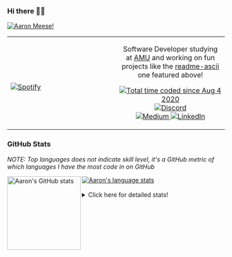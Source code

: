 ### Hi there 👋🏻
[![Aaron Meese!](https://user-images.githubusercontent.com/17814535/88975338-a2aabf00-d27f-11ea-963f-8a19608716b4.png)](https://github.com/ajmeese7/readme-ascii "README ASCII")

<!-- Modified from project here: https://github.com/novatorem/novatorem -->
<table width="100%"> 
  <tr>
  <td width="50%">
      
&nbsp; <br> [![Spotify](https://ajmeese7.vercel.app/api/spotify)](https://open.spotify.com/user/ajmeese)

  </td>
  <td width="50%">
    <p align="center">
    Software Developer studying at <a href="https://www.amu.apus.edu/">AMU</a> and working on fun 
    projects like the <a href="https://github.com/ajmeese7/readme-ascii">readme-ascii</a> one featured above!
    </p>
    <p align="center">
      <a href="https://wakatime.com/@f726891d-3b02-46cd-9b60-e8c59f9e2b14">
        <img src="https://wakatime.com/badge/user/f726891d-3b02-46cd-9b60-e8c59f9e2b14.svg" alt="Total time coded since Aug 4 2020" title="WakaTime" />
      </a>
      <a href="http://link.aaronmeese.com/discord">
        <img src="https://img.shields.io/badge/discord-ajmeese7%234835-369?style=flat-square&logo=discord&logoColor=white&color=purple" alt="Discord" title="Discord">
      </a>
      <br />
      <a href="https://link.aaronmeese.com/medium">
        <img src="https://img.shields.io/badge/medium-ajmeese7-1DB954?style=flat-square&logo=medium&logoColor=white" alt="Medium" title="Medium">
      </a>
      <a href="https://link.aaronmeese.com/linkedin">
        <img src="https://img.shields.io/badge/linkedIn-aaronmeese-1DB954?style=flat-square&logo=linkedin&logoColor=white&color=blue" alt="LinkedIn" title="LinkedIn">
      </a>
    </p>
  </td>

</table>

[//]: <> (The `&nbsp;` is to have Aphelion take up more space)

### GitHub Stats ###
*NOTE: Top languages does not indicate skill level, it's a GitHub metric of which languages I have the most code in on GitHub*

<a href="https://profile-summary-for-github.com/user/ajmeese7">
  <img align="left" height="170px" src="https://github-readme-stats.vercel.app/api?username=ajmeese7&show_icons=true&line_height=27&count_private=true&include_all_commits=true" alt="Aaron's GitHub stats"/>
  <img src="https://github-readme-stats.vercel.app/api/top-langs/?username=ajmeese7&hide_langs_below=5&layout=compact" alt="Aaron's language stats"/>
</a>

<br />
<br />
<details>
<summary>Click here for detailed stats!</summary>

### :zap: Recent Activity
<!--START_SECTION:activity-->
1. 🎉 Merged PR [#67](https://github.com/ajmeese7/aaronmeese.com/pull/67) in [ajmeese7/aaronmeese.com](https://github.com/ajmeese7/aaronmeese.com)
2. ❗️ Opened issue [#2](https://github.com/meese-enterprises/cyberpunk-logo-generator/issues/2) in [meese-enterprises/cyberpunk-logo-generator](https://github.com/meese-enterprises/cyberpunk-logo-generator)
3. 🎉 Merged PR [#66](https://github.com/ajmeese7/aaronmeese.com/pull/66) in [ajmeese7/aaronmeese.com](https://github.com/ajmeese7/aaronmeese.com)
4. 🎉 Merged PR [#6](https://github.com/ajmeese7/dynamic-page-retrieval/pull/6) in [ajmeese7/dynamic-page-retrieval](https://github.com/ajmeese7/dynamic-page-retrieval)
5. 🎉 Merged PR [#10](https://github.com/meese-enterprises/website/pull/10) in [meese-enterprises/website](https://github.com/meese-enterprises/website)
<!--END_SECTION:activity-->

### 🧐 Waka Stats
<!--START_SECTION:waka-->
![Code Time](http://img.shields.io/badge/Code%20Time-954%20hrs%2014%20mins-blue)

**🐱 My GitHub Data** 

> 🏆 531 Contributions in the Year 2022
 > 
> 📦 356.9 kB Used in GitHub's Storage 
 > 
> 💼 Opted to Hire
 > 
> 📜 71 Public Repositories 
 > 
> 🔑 27 Private Repositories  
 > 
**I'm an Early 🐤** 

```text
🌞 Morning    269 commits    ██████░░░░░░░░░░░░░░░░░░░   25.21% 
🌆 Daytime    389 commits    █████████░░░░░░░░░░░░░░░░   36.46% 
🌃 Evening    396 commits    █████████░░░░░░░░░░░░░░░░   37.11% 
🌙 Night      13 commits     ░░░░░░░░░░░░░░░░░░░░░░░░░   1.22%

```
📅 **I'm Most Productive on Tuesday** 

```text
Monday       125 commits    ███░░░░░░░░░░░░░░░░░░░░░░   11.72% 
Tuesday      184 commits    ████░░░░░░░░░░░░░░░░░░░░░   17.24% 
Wednesday    134 commits    ███░░░░░░░░░░░░░░░░░░░░░░   12.56% 
Thursday     151 commits    ███░░░░░░░░░░░░░░░░░░░░░░   14.15% 
Friday       124 commits    ███░░░░░░░░░░░░░░░░░░░░░░   11.62% 
Saturday     174 commits    ████░░░░░░░░░░░░░░░░░░░░░   16.31% 
Sunday       175 commits    ████░░░░░░░░░░░░░░░░░░░░░   16.4%

```


📊 **This Week I Spent My Time On** 

```text
⌚︎ Time Zone: America/New_York

💬 Programming Languages: 
Markdown                 6 hrs 33 mins       ████████░░░░░░░░░░░░░░░░░   34.8% 
TypeScript               2 hrs 47 mins       ███░░░░░░░░░░░░░░░░░░░░░░   14.81% 
PHP                      2 hrs 33 mins       ███░░░░░░░░░░░░░░░░░░░░░░   13.53% 
JavaScript               2 hrs 1 min         ██░░░░░░░░░░░░░░░░░░░░░░░   10.78% 
Bash                     1 hr 53 mins        ██░░░░░░░░░░░░░░░░░░░░░░░   10.08%

🐱‍💻 Projects: 
vault                    4 hrs 42 mins       ██████░░░░░░░░░░░░░░░░░░░   25.01% 
meese.enterprises        4 hrs 8 mins        █████░░░░░░░░░░░░░░░░░░░░   21.96% 
aaronmeese.com           2 hrs 49 mins       ███░░░░░░░░░░░░░░░░░░░░░░   15.03% 
openemr                  2 hrs 31 mins       ███░░░░░░░░░░░░░░░░░░░░░░   13.44% 
karameese.com            2 hrs 18 mins       ███░░░░░░░░░░░░░░░░░░░░░░   12.25%

```

**I Mostly Code in JavaScript** 

```text
JavaScript               32 repos            ████████████░░░░░░░░░░░░░   50.0% 
HTML                     9 repos             ███░░░░░░░░░░░░░░░░░░░░░░   14.06% 
Python                   5 repos             ██░░░░░░░░░░░░░░░░░░░░░░░   7.81% 
Java                     4 repos             █░░░░░░░░░░░░░░░░░░░░░░░░   6.25% 
CSS                      3 repos             █░░░░░░░░░░░░░░░░░░░░░░░░   4.69%

```



 Last Updated on 13/04/2022 16:03:53 UTC
<!--END_SECTION:waka-->
</details>
